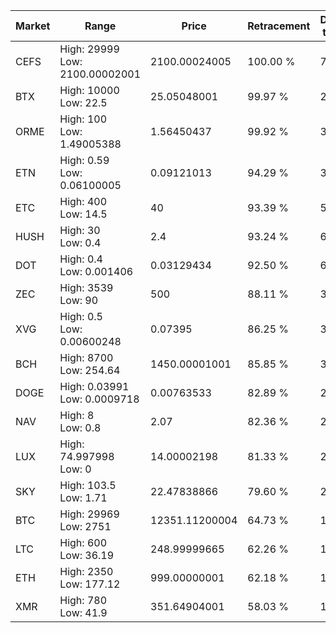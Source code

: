 | Market | Range | Price| Retracement | Doubles to 50% |
| --- | --- | --- | --- | --- |
| CEFS | High: 29999<br />Low: 2100.00002001 | 2100.00024005 | 100.00 % | 7.64 |
| BTX | High: 10000<br />Low: 22.5 | 25.05048001 | 99.97 % | 200.05 |
| ORME | High: 100<br />Low: 1.49005388 | 1.56450437 | 99.92 % | 32.44 |
| ETN | High: 0.59<br />Low: 0.06100005 | 0.09121013 | 94.29 % | 3.57 |
| ETC | High: 400<br />Low: 14.5 | 40 | 93.39 % | 5.18 |
| HUSH | High: 30<br />Low: 0.4 | 2.4 | 93.24 % | 6.33 |
| DOT | High: 0.4<br />Low: 0.001406 | 0.03129434 | 92.50 % | 6.41 |
| ZEC | High: 3539<br />Low: 90 | 500 | 88.11 % | 3.63 |
| XVG | High: 0.5<br />Low: 0.00600248 | 0.07395 | 86.25 % | 3.42 |
| BCH | High: 8700<br />Low: 254.64 | 1450.00001001 | 85.85 % | 3.09 |
| DOGE | High: 0.03991<br />Low: 0.0009718 | 0.00763533 | 82.89 % | 2.68 |
| NAV | High: 8<br />Low: 0.8 | 2.07 | 82.36 % | 2.13 |
| LUX | High: 74.997998<br />Low: 0 | 14.00002198 | 81.33 % | 2.68 |
| SKY | High: 103.5<br />Low: 1.71 | 22.47838866 | 79.60 % | 2.34 |
| BTC | High: 29969<br />Low: 2751 | 12351.11200004 | 64.73 % | 1.32 |
| LTC | High: 600<br />Low: 36.19 | 248.99999665 | 62.26 % | 1.28 |
| ETH | High: 2350<br />Low: 177.12 | 999.00000001 | 62.18 % | 1.26 |
| XMR | High: 780<br />Low: 41.9 | 351.64904001 | 58.03 % | 1.17 |
